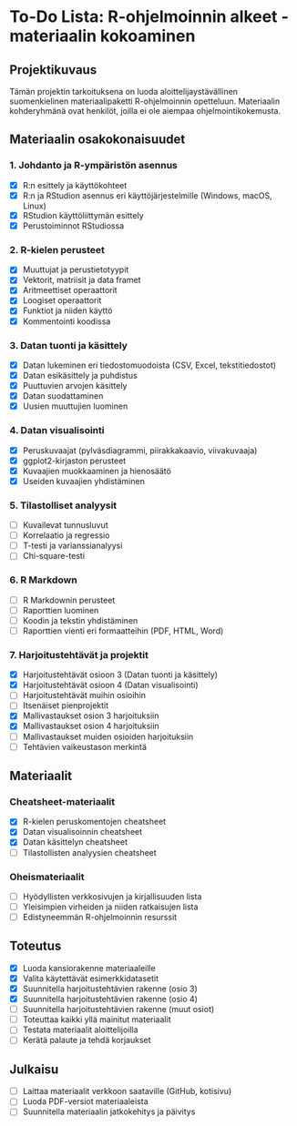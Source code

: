 # To-Do Lista: R-ohjelmoinnin alkeet -materiaalin kokoaminen

## Projektikuvaus
Tämän projektin tarkoituksena on luoda aloittelijaystävällinen suomenkielinen materiaalipaketti R-ohjelmoinnin opetteluun. Materiaalin kohderyhmänä ovat henkilöt, joilla ei ole aiempaa ohjelmointikokemusta.

## Materiaalin osakokonaisuudet

### 1. Johdanto ja R-ympäristön asennus
- [x] R:n esittely ja käyttökohteet
- [x] R:n ja RStudion asennus eri käyttöjärjestelmille (Windows, macOS, Linux)
- [x] RStudion käyttöliittymän esittely
- [x] Perustoiminnot RStudiossa

### 2. R-kielen perusteet
- [x] Muuttujat ja perustietotyypit
- [x] Vektorit, matriisit ja data framet
- [x] Aritmeettiset operaattorit
- [x] Loogiset operaattorit
- [x] Funktiot ja niiden käyttö
- [x] Kommentointi koodissa

### 3. Datan tuonti ja käsittely
- [x] Datan lukeminen eri tiedostomuodoista (CSV, Excel, tekstitiedostot)
- [x] Datan esikäsittely ja puhdistus
- [x] Puuttuvien arvojen käsittely
- [x] Datan suodattaminen
- [x] Uusien muuttujien luominen

### 4. Datan visualisointi
- [x] Peruskuvaajat (pylväsdiagrammi, piirakkakaavio, viivakuvaaja)
- [x] ggplot2-kirjaston perusteet
- [x] Kuvaajien muokkaaminen ja hienosäätö
- [x] Useiden kuvaajien yhdistäminen

### 5. Tilastolliset analyysit
- [ ] Kuvailevat tunnusluvut
- [ ] Korrelaatio ja regressio
- [ ] T-testi ja varianssianalyysi
- [ ] Chi-square-testi

### 6. R Markdown
- [ ] R Markdownin perusteet
- [ ] Raporttien luominen
- [ ] Koodin ja tekstin yhdistäminen
- [ ] Raporttien vienti eri formaatteihin (PDF, HTML, Word)

### 7. Harjoitustehtävät ja projektit
- [x] Harjoitustehtävät osioon 3 (Datan tuonti ja käsittely)
- [x] Harjoitustehtävät osioon 4 (Datan visualisointi)
- [ ] Harjoitustehtävät muihin osioihin
- [ ] Itsenäiset pienprojektit
- [x] Mallivastaukset osion 3 harjoituksiin
- [x] Mallivastaukset osion 4 harjoituksiin
- [ ] Mallivastaukset muiden osioiden harjoituksiin
- [ ] Tehtävien vaikeustason merkintä

## Materiaalit

### Cheatsheet-materiaalit
- [x] R-kielen peruskomentojen cheatsheet
- [x] Datan visualisoinnin cheatsheet
- [x] Datan käsittelyn cheatsheet
- [ ] Tilastollisten analyysien cheatsheet

### Oheismateriaalit
- [ ] Hyödyllisten verkkosivujen ja kirjallisuuden lista
- [ ] Yleisimpien virheiden ja niiden ratkaisujen lista
- [ ] Edistyneemmän R-ohjelmoinnin resurssit

## Toteutus
- [x] Luoda kansiorakenne materiaaleille
- [x] Valita käytettävät esimerkkidatasetit
- [x] Suunnitella harjoitustehtävien rakenne (osio 3)
- [x] Suunnitella harjoitustehtävien rakenne (osio 4)
- [ ] Suunnitella harjoitustehtävien rakenne (muut osiot)
- [ ] Toteuttaa kaikki yllä mainitut materiaalit
- [ ] Testata materiaalit aloittelijoilla
- [ ] Kerätä palaute ja tehdä korjaukset

## Julkaisu
- [ ] Laittaa materiaalit verkkoon saataville (GitHub, kotisivu)
- [ ] Luoda PDF-versiot materiaaleista
- [ ] Suunnitella materiaalin jatkokehitys ja päivitys
